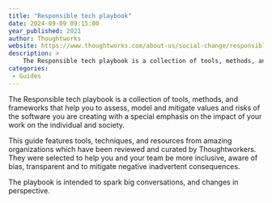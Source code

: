 ```yaml
---
title: "Responsible tech playbook"
date: 2024-09-09 09:15:00
year_published: 2021
author: Thoughtworks
website: https://www.thoughtworks.com/about-us/social-change/responsible-tech-playbook
description: >
    The Responsible tech playbook is a collection of tools, methods, and frameworks that help you to assess, model and mitigate values and risks of the software you are creating with a special emphasis on the impact of your work on the individual and society.
categories:
 - Guides
---
```


The Responsible tech playbook is a collection of tools, methods, and frameworks that help you to assess, model and mitigate values and risks of the software you are creating with a special emphasis on the impact of your work on the individual and society.

This guide features tools, techniques, and resources from amazing organizations which have been reviewed and curated by Thoughtworkers. They were selected to help you and your team be more inclusive, aware of bias, transparent and to mitigate negative inadvertent consequences. 

The playbook is intended to spark big conversations, and changes in perspective. 